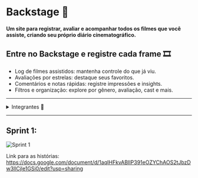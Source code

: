 # Backstage 🎥
#### Um site para registrar, avaliar e acompanhar todos os filmes que você assiste, criando seu próprio diário cinematográfico.

## Entre no **Backstage** e registre cada frame 🎞️
- Log de filmes assistidos: mantenha controle do que já viu.
- Avaliações por estrelas: destaque seus favoritos.
- Comentários e notas rápidas: registre impressões e insights.
- Filtros e organização: explore por gênero, avaliação, cast e mais.
----------------------------------------------------------------------------------------------------------------------------------------------
<details>
<summary> Integrantes 🚀</summary>
- Henrique Antunes Calado 
  
- Leonardo Argente

- Louise Pessoas Araújo Medeiros de Souza

- Luis Antônio Godoy Idrissi

- Marília Liz Alves de Lima

- Rafael Pimenta Borba

- Victor Martins Tomaz de Melo
  </details>
----------------------------------------------------------------------------------------------------------------------------------------------
## Sprint 1:

![Sprint 1](https://raw.githubusercontent.com/marilializ/Backstage/main/imagens/sprint1.PNG)


Link para as histórias: https://docs.google.com/document/d/1aqIHFkvABIIP391eOZYChAOS2tJbzDw3llCjle1GSi0/edit?usp=sharing
